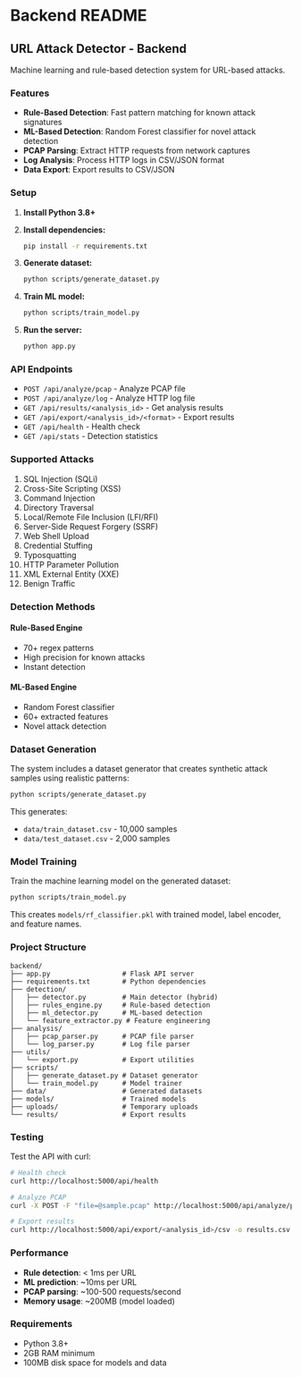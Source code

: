 # Backend README

## URL Attack Detector - Backend

Machine learning and rule-based detection system for URL-based attacks.

### Features

- **Rule-Based Detection**: Fast pattern matching for known attack signatures
- **ML-Based Detection**: Random Forest classifier for novel attack detection
- **PCAP Parsing**: Extract HTTP requests from network captures
- **Log Analysis**: Process HTTP logs in CSV/JSON format
- **Data Export**: Export results to CSV/JSON

### Setup

1. **Install Python 3.8+**

2. **Install dependencies:**
   ```bash
   pip install -r requirements.txt
   ```

3. **Generate dataset:**
   ```bash
   python scripts/generate_dataset.py
   ```

4. **Train ML model:**
   ```bash
   python scripts/train_model.py
   ```

5. **Run the server:**
   ```bash
   python app.py
   ```

### API Endpoints

- `POST /api/analyze/pcap` - Analyze PCAP file
- `POST /api/analyze/log` - Analyze HTTP log file
- `GET /api/results/<analysis_id>` - Get analysis results
- `GET /api/export/<analysis_id>/<format>` - Export results
- `GET /api/health` - Health check
- `GET /api/stats` - Detection statistics

### Supported Attacks

1. SQL Injection (SQLi)
2. Cross-Site Scripting (XSS)
3. Command Injection
4. Directory Traversal
5. Local/Remote File Inclusion (LFI/RFI)
6. Server-Side Request Forgery (SSRF)
7. Web Shell Upload
8. Credential Stuffing
9. Typosquatting
10. HTTP Parameter Pollution
11. XML External Entity (XXE)
12. Benign Traffic

### Detection Methods

#### Rule-Based Engine
- 70+ regex patterns
- High precision for known attacks
- Instant detection

#### ML-Based Engine
- Random Forest classifier
- 60+ extracted features
- Novel attack detection

### Dataset Generation

The system includes a dataset generator that creates synthetic attack samples using realistic patterns:

```bash
python scripts/generate_dataset.py
```

This generates:
- `data/train_dataset.csv` - 10,000 samples
- `data/test_dataset.csv` - 2,000 samples

### Model Training

Train the machine learning model on the generated dataset:

```bash
python scripts/train_model.py
```

This creates `models/rf_classifier.pkl` with trained model, label encoder, and feature names.

### Project Structure

```
backend/
├── app.py                  # Flask API server
├── requirements.txt        # Python dependencies
├── detection/
│   ├── detector.py         # Main detector (hybrid)
│   ├── rules_engine.py     # Rule-based detection
│   ├── ml_detector.py      # ML-based detection
│   └── feature_extractor.py # Feature engineering
├── analysis/
│   ├── pcap_parser.py      # PCAP file parser
│   └── log_parser.py       # Log file parser
├── utils/
│   └── export.py           # Export utilities
├── scripts/
│   ├── generate_dataset.py # Dataset generator
│   └── train_model.py      # Model trainer
├── data/                   # Generated datasets
├── models/                 # Trained models
├── uploads/                # Temporary uploads
└── results/                # Export results
```

### Testing

Test the API with curl:

```bash
# Health check
curl http://localhost:5000/api/health

# Analyze PCAP
curl -X POST -F "file=@sample.pcap" http://localhost:5000/api/analyze/pcap

# Export results
curl http://localhost:5000/api/export/<analysis_id>/csv -o results.csv
```

### Performance

- **Rule detection**: < 1ms per URL
- **ML prediction**: ~10ms per URL
- **PCAP parsing**: ~100-500 requests/second
- **Memory usage**: ~200MB (model loaded)

### Requirements

- Python 3.8+
- 2GB RAM minimum
- 100MB disk space for models and data
